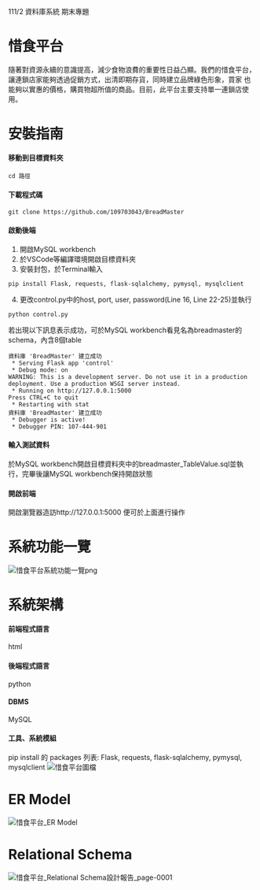 111/2 資料庫系統 期末專題
# 惜食平台
隨著對資源永續的意識提高，減少食物浪費的重要性日益凸顯。我們的惜食平台，讓連鎖店家能夠透過促銷方式，出清即期存貨，同時建立品牌綠色形象，買家
也能夠以實惠的價格，購買物超所值的商品。目前，此平台主要支持單一連鎖店使用。

# 安裝指南
#### 移動到目標資料夾
```
cd 路徑
```
#### 下載程式碼
```
git clone https://github.com/109703043/BreadMaster
```
#### 啟動後端
1. 開啟MySQL workbench  
2. 於VSCode等編譯環境開啟目標資料夾  
3. 安裝封包，於Terminal輸入  
```
pip install Flask, requests, flask-sqlalchemy, pymysql, mysqlclient 
```
4. 更改control.py中的host, port, user, password(Line 16, Line 22-25)並執行  
```
python control.py
```
若出現以下訊息表示成功，可於MySQL workbench看見名為breadmaster的schema，內含8個table
```
資料庫 'BreadMaster' 建立成功  
 * Serving Flask app 'control'  
 * Debug mode: on  
WARNING: This is a development server. Do not use it in a production deployment. Use a production WSGI server instead.  
 * Running on http://127.0.0.1:5000  
Press CTRL+C to quit  
 * Restarting with stat  
資料庫 'BreadMaster' 建立成功  
 * Debugger is active!  
 * Debugger PIN: 107-444-901  
```

#### 輸入測試資料
於MySQL workbench開啟目標資料夾中的breadmaster_TableValue.sql並執行，完畢後讓MySQL workbench保持開啟狀態  

#### 開啟前端
開啟瀏覽器造訪http://127.0.0.1:5000 便可於上面進行操作  

# 系統功能一覽
![惜食平台系統功能一覽png](https://github.com/109703043/BreadMaster/assets/132145188/54b0505e-e5af-4a75-8e6f-fc383254e961)

# 系統架構
#### 前端程式語言
html  
#### 後端程式語言
python  
#### DBMS
MySQL  
#### 工具、系統模組 
pip install 的 packages 列表: Flask, requests, flask-sqlalchemy, pymysql, mysqlclient
![惜食平台圖檔](https://github.com/109703043/BreadMaster/assets/132145188/cb5ecd41-bbbc-45c0-af1e-f352db5843ca)

# ER Model
![惜食平台_ER Model](https://github.com/109703043/BreadMaster/assets/132145188/c5492a1a-05e6-4554-8425-ea396f99af12)

# Relational Schema
![惜食平台_Relational Schema設計報告_page-0001](https://github.com/109703043/BreadMaster/assets/132145188/8d914165-3bd1-4d8d-8ce9-2b7fca3193bc)


